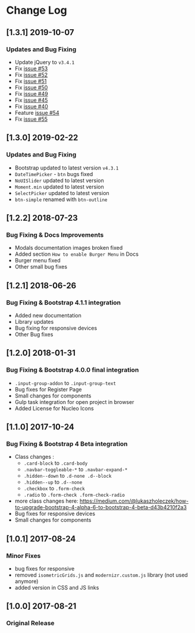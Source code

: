 # Change Log

## [1.3.1] 2019-10-07
### Updates and Bug Fixing
- Update jQuery to `v3.4.1`
- Fix [issue #53](https://github.com/creativetimofficial/ct-now-ui-kit-pro/issues/53)
- Fix [issue #52](https://github.com/creativetimofficial/ct-now-ui-kit-pro/issues/52)
- Fix [issue #51](https://github.com/creativetimofficial/ct-now-ui-kit-pro/issues/51)
- Fix [issue #50](https://github.com/creativetimofficial/ct-now-ui-kit-pro/issues/50)
- Fix [issue #49](https://github.com/creativetimofficial/ct-now-ui-kit-pro/issues/49)
- Fix [issue #45](https://github.com/creativetimofficial/ct-now-ui-kit-pro/issues/45)
- Fix [issue #40](https://github.com/creativetimofficial/ct-now-ui-kit-pro/issues/40)
- Feature [issue #54](https://github.com/creativetimofficial/ct-now-ui-kit-pro/issues/54)
- Fix [issue #55](https://github.com/creativetimofficial/ct-now-ui-kit-pro/issues/55)

## [1.3.0] 2019-02-22
### Updates and Bug Fixing
- Bootstrap updated to latest version `v4.3.1`
- `DateTimePicker` - `btn` bugs fixed
- `NoUISlider` updated to latest version
- `Moment.min` updated to latest version
- `SelectPicker` updated to latest version
- `btn-simple` renamed with `btn-outline`

## [1.2.2] 2018-07-23
### Bug Fixing & Docs Improvements
- Modals documentation images broken fixed
- Added section `How to enable Burger Menu` in Docs
- Burger menu fixed
- Other small bug fixes

## [1.2.1] 2018-06-26
### Bug Fixing & Bootstrap 4.1.1 integration
- Added new documentation
- Library updates
- Bug fixing for responsive devices
- Other Bug fixes

## [1.2.0] 2018-01-31
### Bug Fixing & Bootstrap 4.0.0 final integration
- `.input-group-addon` to `.input-group-text`
- Bug fixes for Register Page
- Small changes for components
- Gulp task integration for open project in browser
- Added License for Nucleo Icons

## [1.1.0] 2017-10-24
### Bug Fixing & Bootstrap 4 Beta integration
- Class changes :
  - `.card-block` to `.card-body`
  - `.navbar-toggleable-*` to `.navbar-expand-*`
  - `.hidden--down` to `.d-none .d--block`
  - `.hidden--up` to `.d--none`
  - `.checkbox` to `.form-check`
  - `.radio` to `.form-check .form-check-radio`
- more class changes here: https://medium.com/@lukaszholeczek/how-to-upgrade-bootstrap-4-alpha-6-to-bootstrap-4-beta-d43b4210f2a3
- Bug fixes for responsive devices
- Small changes for components

## [1.0.1] 2017-08-24
### Minor Fixes
- bug fixes for responsive
- removed `isometricGrids.js` and `modernizr.custom.js` library (not used anymore)
- added version in CSS and JS links

## [1.0.0] 2017-08-21
### Original Release
